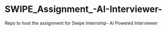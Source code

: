 # SWIPE_Assignment_-AI-Interviewer-
Repo to host the assignment for Swipe Internship- AI Powered Interviewer
